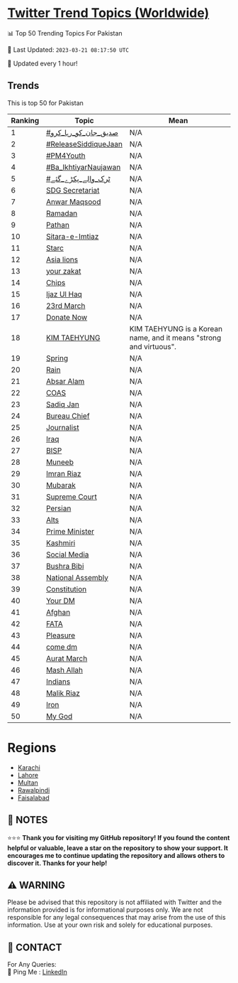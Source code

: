[Twitter Trend Topics (Worldwide)](https://github.com/ErcinDedeoglu/Twitter-Trend-Topics)
==========


📊 Top 50 Trending Topics For Pakistan

📆 Last Updated: `2023-03-21 08:17:50 UTC`

🔧 Updated every 1 hour!


## Trends

This is top 50 for Pakistan

| Ranking | Topic | Mean |
| ------- | ------------ | ------------ |
| 1 | [#صدیق_جان_کو_رہا_کرو](http://twitter.com/search?q=%23%d8%b5%d8%af%db%8c%d9%82_%d8%ac%d8%a7%d9%86_%da%a9%d9%88_%d8%b1%db%81%d8%a7_%da%a9%d8%b1%d9%88) | N/A |
| 2 | [#ReleaseSiddiqueJaan](http://twitter.com/search?q=%23ReleaseSiddiqueJaan) | N/A |
| 3 | [#PM4Youth](http://twitter.com/search?q=%23PM4Youth) | N/A |
| 4 | [#Ba_IkhtiyarNaujawan](http://twitter.com/search?q=%23Ba_IkhtiyarNaujawan) | N/A |
| 5 | [#ٹرک_والے_پکڑے_گئے](http://twitter.com/search?q=%23%d9%b9%d8%b1%da%a9_%d9%88%d8%a7%d9%84%db%92_%d9%be%da%a9%da%91%db%92_%da%af%d8%a6%db%92) | N/A |
| 6 | [SDG Secretariat](http://twitter.com/search?q=SDG+Secretariat) | N/A |
| 7 | [Anwar Maqsood](http://twitter.com/search?q=Anwar+Maqsood) | N/A |
| 8 | [Ramadan](http://twitter.com/search?q=Ramadan) | N/A |
| 9 | [Pathan](http://twitter.com/search?q=Pathan) | N/A |
| 10 | [Sitara-e-Imtiaz](http://twitter.com/search?q=Sitara-e-Imtiaz) | N/A |
| 11 | [Starc](http://twitter.com/search?q=Starc) | N/A |
| 12 | [Asia lions](http://twitter.com/search?q=Asia+lions) | N/A |
| 13 | [your zakat](http://twitter.com/search?q=your+zakat) | N/A |
| 14 | [Chips](http://twitter.com/search?q=Chips) | N/A |
| 15 | [Ijaz Ul Haq](http://twitter.com/search?q=Ijaz+Ul+Haq) | N/A |
| 16 | [23rd March](http://twitter.com/search?q=23rd+March) | N/A |
| 17 | [Donate Now](http://twitter.com/search?q=Donate+Now) | N/A |
| 18 | [KIM TAEHYUNG](http://twitter.com/search?q=KIM+TAEHYUNG) | KIM TAEHYUNG is a Korean name, and it means "strong and virtuous". |
| 19 | [Spring](http://twitter.com/search?q=Spring) | N/A |
| 20 | [Rain](http://twitter.com/search?q=Rain) | N/A |
| 21 | [Absar Alam](http://twitter.com/search?q=Absar+Alam) | N/A |
| 22 | [COAS](http://twitter.com/search?q=COAS) | N/A |
| 23 | [Sadiq Jan](http://twitter.com/search?q=Sadiq+Jan) | N/A |
| 24 | [Bureau Chief](http://twitter.com/search?q=Bureau+Chief) | N/A |
| 25 | [Journalist](http://twitter.com/search?q=Journalist) | N/A |
| 26 | [Iraq](http://twitter.com/search?q=Iraq) | N/A |
| 27 | [BISP](http://twitter.com/search?q=BISP) | N/A |
| 28 | [Muneeb](http://twitter.com/search?q=Muneeb) | N/A |
| 29 | [Imran Riaz](http://twitter.com/search?q=Imran+Riaz) | N/A |
| 30 | [Mubarak](http://twitter.com/search?q=Mubarak) | N/A |
| 31 | [Supreme Court](http://twitter.com/search?q=Supreme+Court) | N/A |
| 32 | [Persian](http://twitter.com/search?q=Persian) | N/A |
| 33 | [Alts](http://twitter.com/search?q=Alts) | N/A |
| 34 | [Prime Minister](http://twitter.com/search?q=Prime+Minister) | N/A |
| 35 | [Kashmiri](http://twitter.com/search?q=Kashmiri) | N/A |
| 36 | [Social Media](http://twitter.com/search?q=Social+Media) | N/A |
| 37 | [Bushra Bibi](http://twitter.com/search?q=Bushra+Bibi) | N/A |
| 38 | [National Assembly](http://twitter.com/search?q=National+Assembly) | N/A |
| 39 | [Constitution](http://twitter.com/search?q=Constitution) | N/A |
| 40 | [Your DM](http://twitter.com/search?q=Your+DM) | N/A |
| 41 | [Afghan](http://twitter.com/search?q=Afghan) | N/A |
| 42 | [FATA](http://twitter.com/search?q=FATA) | N/A |
| 43 | [Pleasure](http://twitter.com/search?q=Pleasure) | N/A |
| 44 | [come dm](http://twitter.com/search?q=come+dm) | N/A |
| 45 | [Aurat March](http://twitter.com/search?q=Aurat+March) | N/A |
| 46 | [Mash Allah](http://twitter.com/search?q=Mash+Allah) | N/A |
| 47 | [Indians](http://twitter.com/search?q=Indians) | N/A |
| 48 | [Malik Riaz](http://twitter.com/search?q=Malik+Riaz) | N/A |
| 49 | [Iron](http://twitter.com/search?q=Iron) | N/A |
| 50 | [My God](http://twitter.com/search?q=My+God) | N/A |



# Regions

* [Karachi](</Pakistan/Karachi.md>)
* [Lahore](</Pakistan/Lahore.md>)
* [Multan](</Pakistan/Multan.md>)
* [Rawalpindi](</Pakistan/Rawalpindi.md>)
* [Faisalabad](</Pakistan/Faisalabad.md>)



## 📝 NOTES

⭐⭐⭐ **Thank you for visiting my GitHub repository! If you found the content helpful or valuable, leave a star on the repository to show your support. It encourages me to continue updating the repository and allows others to discover it. Thanks for your help!**


## ⚠️ WARNING

Please be advised that this repository is not affiliated with Twitter and the information provided is for informational purposes only. We are not responsible for any legal consequences that may arise from the use of this information. Use at your own risk and solely for educational purposes.


## 📨 CONTACT

 For Any Queries:  
            🏓 Ping Me : [LinkedIn](https://www.linkedin.com/in/ercindedeoglu/)
